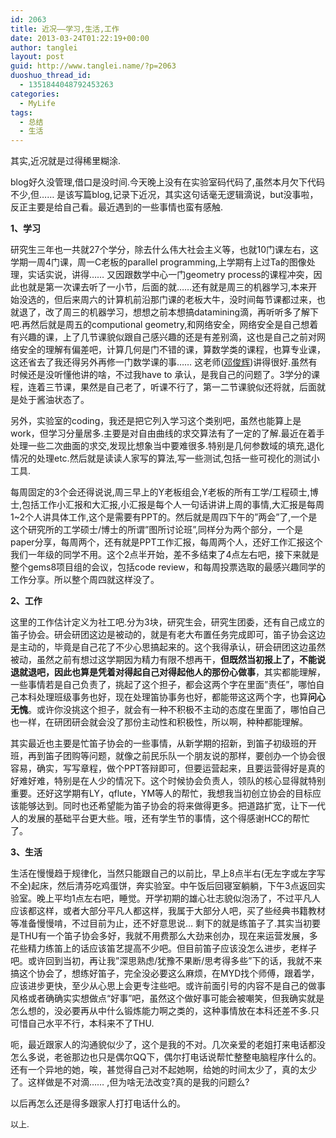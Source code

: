 ```yaml
---
id: 2063
title: 近况——学习,生活,工作
date: 2013-03-24T01:22:19+00:00
author: tanglei
layout: post
guid: http://www.tanglei.name/?p=2063
duoshuo_thread_id:
  - 1351844048792453263
categories:
  - MyLife
tags:
  - 总结
  - 生活
---
```

其实,近况就是过得稀里糊涂.

blog好久没管理,借口是没时间.今天晚上没有在实验室码代码了,虽然本月欠下代码不少,但…… 是该写篇blog,记录下近况，其实这句话毫无逻辑滴说，but没事啦，反正主要是给自己看。最近遇到的一些事情也蛮有感触.

**1、学习**

研究生三年也一共就27个学分，除去什么伟大社会主义等，也就10门课左右，这学期一周4门课，周一C老板的parallel programming,上学期有上过Ta的图像处理，实话实说，讲得…… 又因跟数学中心一门geometry process的课程冲突，因此也就是第一次课去听了一小节，后面的就……还有就是周三的机器学习,本来开始没选的，但后来周六的计算机前沿那门课的老板大牛，没时间每节课都过来，也就退了，改了周三的机器学习，想想之前本想搞datamining滴，再听听多了解下吧.再然后就是周五的computional geometry,和网络安全，网络安全是自己想着有兴趣的课，上了几节课貌似跟自己感兴趣的还是有差别滴，这也是自己之前对网络安全的理解有偏差吧，计算几何是门不错的课，算数学类的课程，也算专业课，这还省去了我还得另外再修一门数学课的事…… 这老师([邓俊辉](http://www.csai.tsinghua.edu.cn/iar/members/dengjunhui_cn.htm))讲得很好.虽然有时候还是没听懂他讲的啥，不过我have to 承认，是我自己的问题了。3学分的课程，连着三节课，果然是自己老了，听课不行了，第一二节课貌似还将就，后面就是处于酱油状态了。

另外，实验室的coding，我还是把它列入学习这个类别吧，虽然也能算上是work，但学习分量居多.主要是对自由曲线的求交算法有了一定的了解.最近在着手处理一些二次曲面的求交,发现比想象当中要难很多.特别是几何参数域的填充,退化情况的处理etc.然后就是读读人家写的算法,写一些测试,包括一些可视化的测试小工具.

每周固定的3个会还得说说,周三早上的Y老板组会,Y老板的所有工学/工程硕士,博士,包括工作小汇报和大汇报,小汇报是每个人一句话讲讲上周的事情,大汇报是每周1~2个人讲具体工作,这个是需要有PPT的。然后就是周四下午的”两会”了,一个是这个研究所的工学硕士/博士的所谓”图所讨论班”,同样分为两个部分，一个是paper分享，每周两个，还有就是PPT工作汇报，每周两个人，还好工作汇报这个我们一年级的同学不用。这个2点半开始，差不多结束了4点左右吧，接下来就是整个gems8项目组的会议，包括code review，和每周投票选取的最感兴趣同学的工作分享。所以整个周四就这样没了。

**2、工作**

这里的工作估计定义为社工吧.分为3块，研究生会，研究生团委，还有自己成立的笛子协会。研会研团这边是被动的，就是有老大布置任务完成即可，笛子协会这边是主动的，毕竟是自己花了不少心思搞起来的。这个我得承认，研会研团这边虽然被动，虽然之前有想过这学期因为精力有限不想再干，**但既然当初报上了，不能说退就退吧，因此也算是凭着对得起自己对得起他人的那份心做事**，其实都能理解，一些事情若是自己负责了，挑起了这个担子，都会这两个字在里面”责任”，哪怕自己本科处理班级事务也好，现在处理笛协事务也好，都能带这这两个字，也算**问心无愧**。或许你没挑这个担子，就会有一种不积极不主动的态度在里面了，哪怕自己也一样，在研团研会就会没了那份主动性和积极性，所以啊，种种都能理解。

其实最近也主要是忙笛子协会的一些事情，从新学期的招新，到笛子初级班的开班，再到笛子团购等问题，就像之前民乐队一个朋友说的那样，要创办一个协会很容易，确实，写写章程，做个PPT答辩即可，但要运营起来，且要运营得好是真的好难好难，特别是在人少的情况下。这个时候协会负责人，领队的核心显得就特别重要。还好这学期有LY，qflute，YM等人的帮忙，我想我当初创立协会的目标应该能够达到。同时也还希望能为笛子协会的将来做得更多。把道路扩宽，让下一代人的发展的基础平台更大些。哦，还有学生节的事情，这个得感谢HCC的帮忙了。

**3、生活**

生活在慢慢趋于规律化，当然只能跟自己的以前比，早上8点半右(无左字或左字写不全)起床，然后清芬吃鸡蛋饼，奔实验室。中午饭后回寝室躺躺，下午3点返回实验室。晚上平均1点左右吧，睡觉。开学初期的雄心壮志貌似泡汤了，不过平凡人应该都这样，或者大部分平凡人都这样，我属于大部分人吧，买了些经典书籍教材等准备慢慢啃，不过目前为止，还不好意思说… 剩下的就是练笛子了.其实当初要是THU有一个笛子协会多好，我就不用费那么大劲来创办，现在来运营发展，多花些精力练笛上的话应该笛艺提高不少吧。但目前笛子应该没怎么进步，老样子吧。或许回到当初，再让我”深思熟虑/犹豫不果断/思考得多些”下的话，我就不来搞这个协会了，想练好笛子，完全没必要这么麻烦，在MYD找个师傅，跟着学，应该进步更快，至少从心思上会更专注些吧。或许前面引号的内容不是自己的做事风格或者确确实实想做点“好事”吧，虽然这个做好事可能会被嘲笑，但我确实就是怎么想的，没必要再从中什么锻炼能力啊之类的，这种事情放在本科还差不多.只可惜自己水平不行，本科来不了THU.

呃，最近跟家人的沟通貌似少了，这个是我的不对。几次亲爱的老姐打来电话都没怎么多说，老爸那边也只是偶尔QQ下，偶尔打电话说帮忙整整电脑程序什么的。还有一个异地的她，唉，甚觉得自己对不起她啊，给她的时间太少了，真的太少了。这样做是不对滴…&#8230; ,但为啥无法改变?真的是我的问题么?

以后再怎么还是得多跟家人打打电话什么的。

<span style="font-size: small;">以上.</span>
